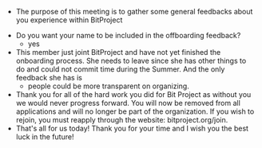 * The purpose of this meeting is to gather some general feedbacks about you experience within BitProject
- Do you want your name to be included in the offboarding feedback?
  - yes
- This member just joint BitProject and have not yet finished the onboarding process. She needs to leave since she has other things to do and could not commit time during the Summer. And the only feedback she has is 
   - people could be more transparent on organizing.
- Thank you for all of the hard work you did for Bit Project as without you we would never progress forward. You will now be removed from all applications and will no longer be part of the organization. If you wish to rejoin, you must reapply through the website: bitproject.org/join. 
- That's all for us today! Thank you for your time and I wish you the best luck in the future!
